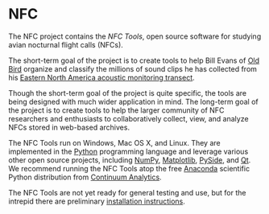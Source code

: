 NFC
===

The NFC project contains the *NFC Tools*, open source software for studying avian nocturnal flight calls (NFCs).

The short-term goal of the project is to create tools to help Bill Evans of [Old Bird](http://www.oldbird.org) organize and classify the millions of sound clips he has collected from his [Eastern North America acoustic monitoring transect](http://www.oldbird.org/Data/2013/TransNE2013/NETransect-2013.html).

Though the short-term goal of the project is quite specific, the tools are being designed with much wider application in mind. The long-term goal of the project is to create tools to help the larger community of NFC researchers and enthusiasts to collaboratively collect, view, and analyze NFCs stored in web-based archives.

The NFC Tools run on Windows, Mac OS X, and Linux. They are implemented in the [Python](http://www.python.org) programming language and leverage various other open source projects, including [NumPy](http://www.numpy.org), [Matplotlib](http://www.matplotlib.org), [PySide](http://qt-project.org/wiki/PySide), and [Qt](http://www.qt-project.org). We recommend running the NFC Tools atop the free [Anaconda](https://store.continuum.io/cshop/anaconda/) scientific Python distribution from [Continuum Analytics](http://www.continuum.io/).

The NFC Tools are not yet ready for general testing and use, but for the intrepid there are preliminary [installation instructions](https://github.com/HaroldMills/NFC/wiki/How-to-Install-the-NFC-Tools).
